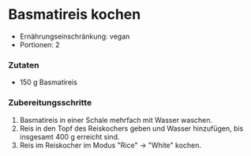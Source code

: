 # Basmatireis kochen

- Ernährungseinschränkung: vegan
- Portionen: 2

### Zutaten

- 150 g Basmatireis

### Zubereitungsschritte

1. Basmatireis in einer Schale mehrfach mit Wasser waschen.
2. Reis in den Topf des Reiskochers geben und Wasser hinzufügen, bis insgesamt 400 g erreicht sind.
3. Reis im Reiskocher im Modus "Rice" -> "White" kochen.